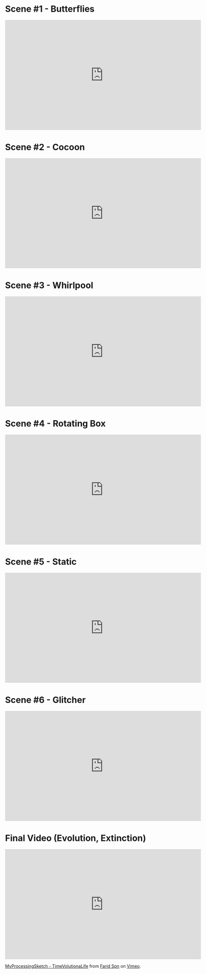 # Scene #1 - Butterflies

<iframe width="640" height="360" src="https://www.youtube.com/embed/zwK_Y9yWFyQ" frameborder="0" allowfullscreen></iframe>

# Scene #2 - Cocoon

<iframe width="640" height="360" src="https://www.youtube.com/embed/QNFZNY0YgXY" frameborder="0" allowfullscreen></iframe>

# Scene #3 - Whirlpool

<iframe width="640" height="360" src="https://www.youtube.com/embed/2T0tjljcYQM" frameborder="0" allowfullscreen></iframe>

# Scene #4 - Rotating Box

<iframe width="640" height="360" src="https://www.youtube.com/embed/rIOzUxBzMPo" frameborder="0" allowfullscreen></iframe>

# Scene #5 - Static

<iframe width="640" height="360" src="https://www.youtube.com/embed/D8O5cZdxLtU" frameborder="0" allowfullscreen></iframe>

# Scene #6 - Glitcher

<iframe width="640" height="360" src="https://www.youtube.com/embed/4_n3fM5k6-M" frameborder="0" allowfullscreen></iframe>

# Final Video (Evolution, Extinction)

<iframe src="https://player.vimeo.com/video/163077297" width="640" height="360" frameborder="0" webkitallowfullscreen mozallowfullscreen allowfullscreen></iframe>
<p><a href="https://vimeo.com/163077297">MyProcessingSketch - TimeVolutionaLife</a> from <a href="https://vimeo.com/user49623206">Farid Spn</a> on <a href="https://vimeo.com">Vimeo</a>.</p>